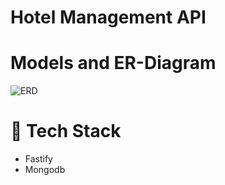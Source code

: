 <h1 text-align="center">Hotel Management API</h1>

# Models and ER-Diagram

![ERD]("./ERD.png")

# 🚀 Tech Stack

- Fastify
- Mongodb
